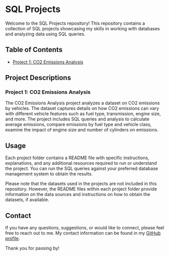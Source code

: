 # SQL Projects

Welcome to the SQL Projects repository! This repository contains a collection of SQL projects showcasing my skills in working with databases and analyzing data using SQL queries.

## Table of Contents

- [Project 1: CO2 Emissions Analysis](./CO2_Emissions_Analysis)

## Project Descriptions

### Project 1: CO2 Emissions Analysis

The CO2 Emissions Analysis project analyzes a dataset on CO2 emissions by vehicles. The dataset captures details on how CO2 emissions can vary with different vehicle features such as fuel type, transmission, engine size, and more. The project includes SQL queries and analysis to calculate average emissions, compare emissions by fuel type and vehicle class, examine the impact of engine size and number of cylinders on emissions.

## Usage

Each project folder contains a README file with specific instructions, explanations, and any additional resources required to run or understand the project. You can run the SQL queries against your preferred database management system to obtain the results.

Please note that the datasets used in the projects are not included in this repository. However, the README files within each project folder provide information on the data sources and instructions on how to obtain the datasets, if available.

## Contact

If you have any questions, suggestions, or would like to connect, please feel free to reach out to me. My contact information can be found in my [GitHub profile](https://github.com/bernardo-mcosta).

Thank you for passing by!
